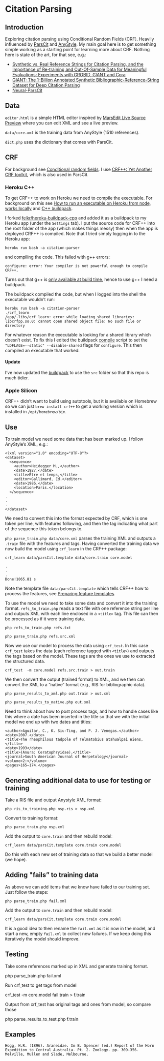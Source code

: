 # Citation Parsing

## Introduction

Exploring citation parsing using Conditional Random Fields (CRF). Heavily influenced by [ParsCit](https://github.com/knmnyn/ParsCit) and [AnyStyle](https://anystyle.io). My main goal here is to get something simple working as a starting point for learning more about CRF. Nothing here is state of the art, for that see, e.g.:

- [Synthetic vs. Real Reference Strings for Citation Parsing, and the Importance of Re-training and Out-Of-Sample Data for Meaningful Evaluations: Experiments with GROBID, GIANT and Cora](https://arxiv.org/abs/2004.10410)
- [GIANT: The 1-Billion Annotated Synthetic Bibliographic-Reference-String Dataset for Deep Citation Parsing](http://ceur-ws.org/Vol-2563/aics_25.pdf)
- [Neural-ParsCit](https://github.com/WING-NUS/Neural-ParsCit)


## Data

`editor.html` is a simple HTML editor inspired by [MarsEdit Live Source Preview](https://red-sweater.com/blog/3025/marsedit-live-source-preview) where you can edit XML and see a live preview.

`data/core.xml` is the training data from AnyStyle (1510 references).

`dict.php` uses the dictionary that comes with ParsCit.

## CRF

For background see [Conditional random fields](https://en.wikipedia.org/wiki/Conditional_random_field). I use [CRF++: Yet Another CRF toolkit](http://taku910.github.io/crfpp/), which is also used in ParsCit.

### Heroku C++

To get CRF++ to work on Heroku we need to compile the executable. For background on this see [How to run an executable on Heroku from node, works locally](https://stackoverflow.com/questions/39685489/how-to-run-an-executable-on-heroku-from-node-works-locally) and [C++ buildpack](https://elements.heroku.com/buildpacks/felkr/heroku-buildpack-cpp).

I forked [felkr/heroku-buildpack-cpp](https://github.com/felkr/heroku-buildpack-cpp) and added it as a buildpack to my Heroku app (under the `Settings` tab). I put the source code for CRF++ into the root folder of the app (which makes things messy) then when the app is deployed CRF++ is compiled. Note that I tried simply logging in to the Heroku app:

`heroku run bash -a citation-parser`

and compiling the code. This failed with g++ errors:

```
configure: error: Your compiler is not powerful enough to compile CRF++.
```

Turns out that g++ is [only available at build time](https://devcenter.heroku.com/articles/stack-packages), hence to use g++ I need a buildpack.

The buildpack compiled the code, but when I logged into the shell the executable wouldn’t run:

```
heroku run bash -a citation-parser
./crf_learn
/app/.libs/crf_learn: error while loading shared libraries: libcrfpp.so.0: cannot open shared object file: No such file or directory
```

For whatever reason the executable is looking for a shared library which doesn’t exist. To fix this I edited the buildpack  [compile](https://github.com/rdmpage/heroku-buildpack-cpp/blob/master/bin/compile) script to set the `"LDFLAGS=--static" --disable-shared` flags for `configure`. This then compiled an executable that worked.

#### Update

I’ve now updated the [buildpack](https://github.com/rdmpage/heroku-buildpack-cpp) to use the `src` folder so that this repo is much tidier.

### Apple Silicon

CRF++ didn’t want to build using autotools, but it is available on Homebrew so we can just `brew install crf++` to get a working version which is installed in `/opt/homebrew/bin`.


## Use

To train model we need some data that has been marked up. I follow AnyStyle’s XML, e.g.:

```
<?xml version="1.0" encoding="UTF-8"?>
<dataset>
  <sequence>
    <author>Heidegger M.,</author>
    <date>1927,</date>
    <title>Être et temps,</title>
    <editor>Gallimard, Ed.</editor>
    <date>1986,</date>
    <location>Paris.</location>
  </sequence>
.
.
.
</dataset>
```

We need to convert this into the format expected by CRF, which is one token per line, with features following, and then the tag indicating what part of the sequence this token belongs to.

`php parse_train.php data/core.xml` parses the training XML and outputs a `.train` file with the features and tags. Having converted the training data we now build the model using `crf_learn` in the CRF++ package:

`crf_learn data/parsCit.template data/core.train core.model`

```
.
.
.
Done!1065.81 s
```

Note the template file `data/parsCit.template` which tells CRF++ how to process the features, see [Preparing feature templates](http://taku910.github.io/crfpp/#templ).

To use the model we need to take some data and convert it into the training format. `refs_to_train.php` reads a text file with one reference string per line and outputs XML with each line enclosed in a `<title>` tag. This file can then be processed as if it were training data. 

```
php refs_to_train.php refs.txt

php parse_train.php refs.src.xml
```

Now we use our model to process the data using `crf_test`. In this case `crf_test` takes the data (each reference tagged with `<title>`) and outputs the tags based on the model. These tags are the ones we use to extracted the structured data. 

```
crf_test  -m core.model refs.src.train > out.train
```

We then convert the output (trained format) to XML, and we then can convert the XML to a “native” format (e.g., RIS for bibliographic data).

```
php parse_results_to_xml.php out.train > out.xml

php parse_results_to_native.php out.xml
```

Need to think about how to post process tags, and how to handle cases like this where a date has been inserted in the title so that we with the initial model we end up with two dates and titles:

```
<author>Aguilar, C., K. Siu-Ting, and P. J. Venegas.</author>
<date>2007.</date>
<title>The rheophilous tadpole of Telmatobius atahualpai Wiens,</title>
<date>1993</date>
<title>(Anura: Ceratophryidae).</title>
<journal>South American Journal of Herpetology</journal>
<volume>2:</volume>
<pages>165–174.</pages> 

```


## Generating additional data to use for testing or training

Take a RIS file and output Anystyle XML format:

```
php ris_to_training.php nsp.ris > nsp.xml
```

Convert to training format:

```
php parse_train.php nsp.xml
```

Add the output to `core.train` and then rebuild model:

`crf_learn data/parsCit.template core.train core.model`

Do this with each new set of training data so that we build a better model (we hope).

## Adding "fails” to training data

As above we can add items that we know have failed to our training set. Just follow the steps:

```
php parse_train.php fail.xml
```

Add the output to `core.train` and then rebuild model:

`crf_learn data/parsCit.template core.train core.model`

It is a good idea to then rename the `fail.xml` as it is now in the model, and start a new, empty `fail.xml` to collect new failures. If we keep doing this iteratively the model should improve.


## Testing

Take some references marked up in XML and generate training format.

php parse_train.php fail.xml

Run crf_test to get tags from model

crf_test  -m core.model fail.train > f.train

Output from crf_test has original tags and ones from model, so compare those

php parse_results_to_test.php f.train


## Examples 

```
Hogg, H.R. (1896). Araneidae. In B. Spencer (ed.) Report of the Horn Expedition to Central Australia. Pt. 2. Zoology. pp. 309-356. Melville, Mullen and Slade, Melbourne.
```











